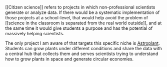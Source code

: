 [[Citizen science]] refers to projects in which non-professional scientists generate or analyze data. If there would be a systematic implementation of those projects at a school-level, that would help avoid the problem of [[science in the classroom is separated from the real world outside]], and at the same time it would give students a purpose and has the potential of massively helping scientists. 

The only project I am aware of that targets this specific niche is [Astroplant](https://www.astroplant.io/). Students can grow plants under different conditions and share the data with a central hub that collects them and serves scientists trying to understand how to grow plants in space and generate circular economies. 